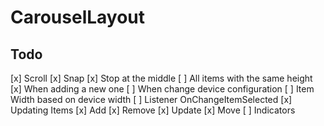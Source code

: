 # CarouselLayout

## Todo

[x] Scroll
    [x] Snap
    [x] Stop at the middle
[ ] All items with the same height
    [x] When adding a new one
    [ ] When change device configuration
[ ] Item Width based on device width
[ ] Listener OnChangeItemSelected
[x] Updating Items
    [x] Add
    [x] Remove
    [x] Update
    [x] Move
[ ] Indicators